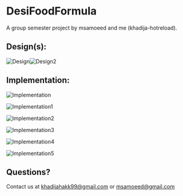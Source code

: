 # DesiFoodFormula
A group semester project by msamoeed and me (khadija-hotreload).

## Design(s):
![Design](https://firebasestorage.googleapis.com/v0/b/desifoodformula.appspot.com/o/Screenshot%202020-10-27%20at%2012.03.01%20PM.png?alt=media&token=9adffaf9-7e97-4e3c-9abd-2147c644da16)![Design2](https://firebasestorage.googleapis.com/v0/b/desifoodformula.appspot.com/o/Screenshot%202020-10-27%20at%2012.03.17%20PM.png?alt=media&token=1f13c326-3b65-4499-aaa7-11afba57f101)


## Implementation:
![Implementation](https://firebasestorage.googleapis.com/v0/b/desifoodformula.appspot.com/o/Screenshot%202020-10-27%20at%2012.03.36%20PM.png?alt=media&token=b6857c1e-0684-427d-8f13-bb954b60f518)


![Implementation1](https://firebasestorage.googleapis.com/v0/b/desifoodformula.appspot.com/o/Screenshot%202020-10-27%20at%2012.04.14%20PM.png?alt=media&token=059c3490-23cb-447a-9c72-918705bbe639)


![Implementation2](https://firebasestorage.googleapis.com/v0/b/desifoodformula.appspot.com/o/Screenshot%202020-10-27%20at%2012.04.14%20PM.png?alt=media&token=059c3490-23cb-447a-9c72-918705bbe639)


![Implementation3](https://firebasestorage.googleapis.com/v0/b/desifoodformula.appspot.com/o/Screenshot%202020-10-27%20at%2012.04.34%20PM.png?alt=media&token=54c907c3-b8c8-4d43-b80f-32cb8e4520d3)


![Implementation4](https://firebasestorage.googleapis.com/v0/b/desifoodformula.appspot.com/o/Screenshot%202020-10-27%20at%2012.04.34%20PM.png?alt=media&token=54c907c3-b8c8-4d43-b80f-32cb8e4520d3)


![Implementation5](https://firebasestorage.googleapis.com/v0/b/desifoodformula.appspot.com/o/Screenshot%202020-10-27%20at%2012.04.50%20PM.png?alt=media&token=f7dedaf9-54ee-47b6-b0dd-245865ff36a7)
## Questions?
Contact us at khadijahakk99@gmail.com or msamoeed@gmail.com
